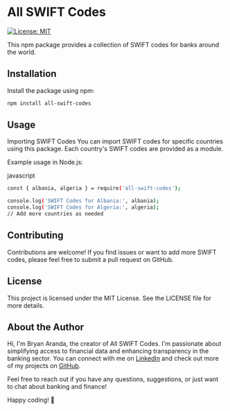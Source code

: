 # All SWIFT Codes

[![License: MIT](https://img.shields.io/badge/License-MIT-blue.svg)](https://opensource.org/licenses/MIT)

This npm package provides a collection of SWIFT codes for banks around the world.

## Installation

Install the package using npm:

```bash
npm install all-swift-codes
```

## Usage
Importing SWIFT Codes
You can import SWIFT codes for specific countries using this package. Each country's SWIFT codes are provided as a module.

Example usage in Node.js:

javascript
```bash
const { albania, algeria } = require('all-swift-codes');

console.log('SWIFT Codes for Albania:', albania);
console.log('SWIFT Codes for Algeria:', algeria);
// Add more countries as needed

```

## Contributing
Contributions are welcome! If you find issues or want to add more SWIFT codes, please feel free to submit a pull request on GitHub.

## License
This project is licensed under the MIT License. See the LICENSE file for more details.

## About the Author
Hi, I'm Bryan Aranda, the creator of All SWIFT Codes. I'm passionate about simplifying access to financial data and enhancing transparency in the banking sector. You can connect with me on [LinkedIn](https://www.linkedin.com/in/bryan-aranda-78138a198/) and check out more of my projects on [GitHub](https://github.com/br99bry).

Feel free to reach out if you have any questions, suggestions, or just want to chat about banking and finance!

Happy coding! 🚀
